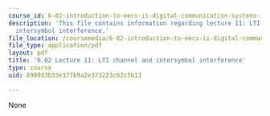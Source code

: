 ```yaml
---
course_id: 6-02-introduction-to-eecs-ii-digital-communication-systems-fall-2012
description: 'This file contains information regarding lecture 11: LTI channel and
  intersymbol interference.'
file_location: /coursemedia/6-02-introduction-to-eecs-ii-digital-communication-systems-fall-2012/8989d3b33e177b9a2e373223c62c5b13_MIT6_02F12_lec11.pdf
file_type: application/pdf
layout: pdf
title: '6.02 Lecture 11: LTI channel and intersymbol interference'
type: course
uid: 8989d3b33e177b9a2e373223c62c5b13

---
```

None